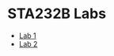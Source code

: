 # STA232B Labs

- [Lab 1](https://ucdavis-sta-232b-winter-2021.github.io/labs/lab1.html) 
- [Lab 2](https://ucdavis-sta-232b-winter-2021.github.io/labs/lab2.html) 
